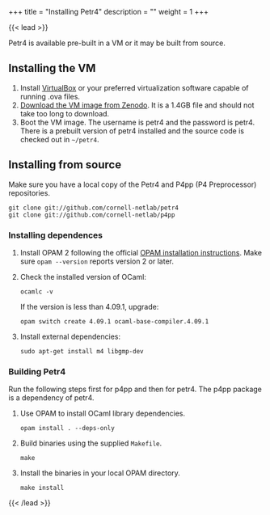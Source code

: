 +++
title = "Installing Petr4"
description = ""
weight = 1
+++

{{< lead >}}

Petr4 is available pre-built in a VM or it may be built from source.

## Installing the VM

1. Install [VirtualBox](https://virtualbox.org/) or your preferred
   virtualization software capable of running .ova files.
1. [Download the VM image from
   Zenodo](https://doi.org/10.5281/zenodo.4074357). It is
   a 1.4GB file and should not take too long to download.
1. Boot the VM image. The username is petr4 and the password is petr4. There
   is a prebuilt version of petr4 installed and the source code is
   checked out in `~/petr4`.

## Installing from source

Make sure you have a local copy of the Petr4 and P4pp (P4 Preprocessor)
repositories.
```
git clone git://github.com/cornell-netlab/petr4
git clone git://github.com/cornell-netlab/p4pp
```

### Installing dependences

1. Install OPAM 2 following the official [OPAM installation
   instructions](https://opam.ocaml.org/doc/Install.html). Make sure `opam
   --version` reports version 2 or later.

1. Check the installed version of OCaml:
    ```
    ocamlc -v
    ```
    If the version is less than 4.09.1, upgrade:
    ```
    opam switch create 4.09.1 ocaml-base-compiler.4.09.1
    ```

1. Install external dependencies:
   ```
   sudo apt-get install m4 libgmp-dev
   ```

### Building Petr4
Run the following steps first for p4pp and then for petr4. The p4pp package is
a dependency of petr4.

1. Use OPAM to install OCaml library dependencies. 
   ```
   opam install . --deps-only
   ```

1. Build binaries using the supplied `Makefile`.
   ```
   make
   ```

1. Install the binaries in your local OPAM directory.
   ```
   make install
   ``` 

{{< /lead >}}

